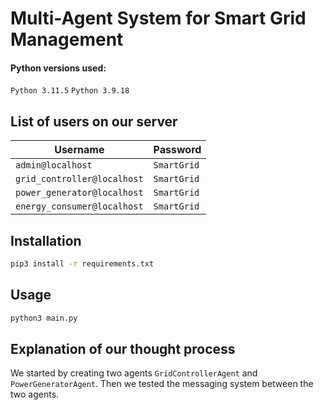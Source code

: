 # Multi-Agent System for Smart Grid Management

#### Python versions used:

`Python 3.11.5`
`Python 3.9.18`


## List of users on our server

| Username                    | Password    |
|-----------------------------|-------------|
| `admin@localhost`           | `SmartGrid` | 
| `grid_controller@localhost` | `SmartGrid` |
| `power_generator@localhost` | `SmartGrid` |
| `energy_consumer@localhost` | `SmartGrid` |


## Installation

```bash
pip3 install -r requirements.txt
```

## Usage

```bash
python3 main.py
```


## Explanation of our thought process

We started by creating two agents `GridControllerAgent` and `PowerGeneratorAgent`.
Then we tested the messaging system between the two agents.
